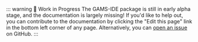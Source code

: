 ::: warning 🚧 Work in Progress
The GAMS-IDE package is still in early alpha stage, and the documentation is largely missing! If you'd like to help out, you can contribute to the documentation by clicking the "Edit this page" link in the bottom left corner of any page. Alternatively, you can [open an issue](https://github.com/chrispahm/gams-ide/issues) on GitHub.
:::